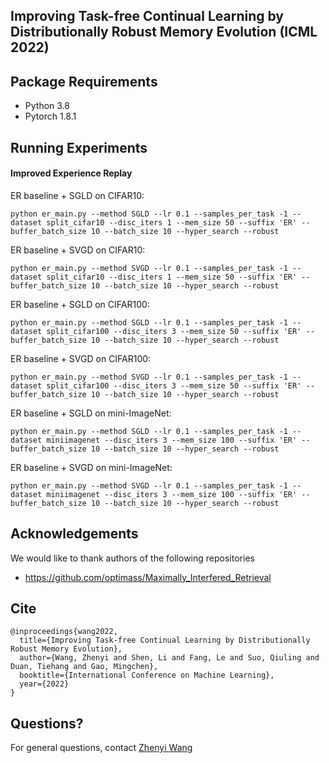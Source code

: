 ## Improving Task-free Continual Learning by Distributionally Robust Memory Evolution (ICML 2022)


## Package Requirements 
- Python 3.8
- Pytorch 1.8.1




## Running Experiments


#### Improved Experience Replay

ER baseline + SGLD on CIFAR10:  </br>

`python er_main.py --method SGLD --lr 0.1 --samples_per_task -1 --dataset split_cifar10 --disc_iters 1 --mem_size 50 --suffix 'ER' --buffer_batch_size 10 --batch_size 10 --hyper_search --robust`


ER baseline + SVGD on CIFAR10:  </br>

`python er_main.py --method SVGD --lr 0.1 --samples_per_task -1 --dataset split_cifar10 --disc_iters 1 --mem_size 50 --suffix 'ER' --buffer_batch_size 10 --batch_size 10 --hyper_search --robust`


ER baseline + SGLD on CIFAR100:  </br>

`python er_main.py --method SGLD --lr 0.1 --samples_per_task -1 --dataset split_cifar100 --disc_iters 3 --mem_size 50 --suffix 'ER' --buffer_batch_size 10 --batch_size 10 --hyper_search --robust`


ER baseline + SVGD on CIFAR100:  </br>

`python er_main.py --method SVGD --lr 0.1 --samples_per_task -1 --dataset split_cifar100 --disc_iters 3 --mem_size 50 --suffix 'ER' --buffer_batch_size 10 --batch_size 10 --hyper_search --robust`


ER baseline + SGLD on mini-ImageNet:  </br>

`python er_main.py --method SGLD --lr 0.1 --samples_per_task -1 --dataset miniimagenet --disc_iters 3 --mem_size 100 --suffix 'ER' --buffer_batch_size 10 --batch_size 10 --hyper_search --robust`

ER baseline + SVGD on mini-ImageNet:  </br>

`python er_main.py --method SVGD --lr 0.1 --samples_per_task -1 --dataset miniimagenet --disc_iters 3 --mem_size 100 --suffix 'ER' --buffer_batch_size 10 --batch_size 10 --hyper_search --robust`



## Acknowledgements 
We would like to thank authors of the following repositories </br>
* https://github.com/optimass/Maximally_Interfered_Retrieval



## Cite
```
@inproceedings{wang2022,
  title={Improving Task-free Continual Learning by Distributionally Robust Memory Evolution},
  author={Wang, Zhenyi and Shen, Li and Fang, Le and Suo, Qiuling and Duan, Tiehang and Gao, Mingchen},
  booktitle={International Conference on Machine Learning},
  year={2022}
}
```



## Questions?

For general questions, contact [Zhenyi Wang](zhenyiwa@buffalo.edu)  </br>




